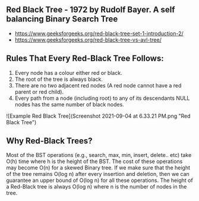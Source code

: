 ## Red Black Tree - 1972 by Rudolf Bayer. A self balancing Binary Search Tree
- https://www.geeksforgeeks.org/red-black-tree-set-1-introduction-2/
- https://www.geeksforgeeks.org/red-black-tree-vs-avl-tree/

## Rules That Every Red-Black Tree Follows:

1. Every node has a colour either red or black.
2. The root of the tree is always black.
3. There are no two adjacent red nodes (A red node cannot have a red parent or red child).
4. Every path from a node (including root) to any of its descendants NULL nodes has the same number of black nodes.

![Example Red Black Tree](Screenshot 2021-09-04 at 6.33.21 PM.png "Red Black Tree")

## Why Red-Black Trees?

Most of the BST operations (e.g., search, max, min, insert, delete.. etc) take O(h) time where h is the height of the
BST. The cost of these operations may become O(n) for a skewed Binary tree. If we make sure that the height of the tree
remains O(log n) after every insertion and deletion, then we can guarantee an upper bound of O(log n) for all these
operations. The height of a Red-Black tree is always O(log n) where n is the number of nodes in the tree. 